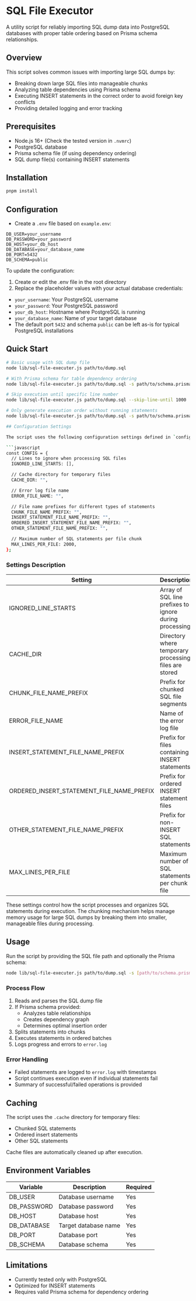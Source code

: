 # SQL File Executor

A utility script for reliably importing SQL dump data into PostgreSQL databases with proper table ordering based on Prisma schema relationships.

## Overview

This script solves common issues with importing large SQL dumps by:
- Breaking down large SQL files into manageable chunks
- Analyzing table dependencies using Prisma schema
- Executing INSERT statements in the correct order to avoid foreign key conflicts
- Providing detailed logging and error tracking

## Prerequisites

- Node.js 16+ (Check the tested version in `.nvmrc`)
- PostgreSQL database
- Prisma schema file (if using dependency ordering)
- SQL dump file(s) containing INSERT statements

## Installation

```sh
pnpm install
```

## Configuration

- Create a `.env` file based on `example.env`:

```env
DB_USER=your_username
DB_PASSWORD=your_password
DB_HOST=your_db_host
DB_DATABASE=your_database_name
DB_PORT=5432
DB_SCHEMA=public
```

To update the configuration:

1. Create or edit the .env file in the root directory
2. Replace the placeholder values with your actual database credentials:
  - `your_username`: Your PostgreSQL username
  - `your_password`: Your PostgreSQL password
  - `your_db_host`: Hostname where PostgreSQL is running
  - `your_database_name`: Name of your target database
  - The default port `5432` and schema `public` can be left as-is for typical PostgreSQL installations

## Quick Start

```bash
# Basic usage with SQL dump file
node lib/sql-file-executer.js path/to/dump.sql

# With Prisma schema for table dependency ordering
node lib/sql-file-executer.js path/to/dump.sql -s path/to/schema.prisma

# Skip execution until specific line number
node lib/sql-file-executer.js path/to/dump.sql --skip-line-until 1000

# Only generate execution order without running statements
node lib/sql-file-executer.js path/to/dump.sql -s path/to/schema.prisma --only-execution-order

## Configuration Settings

The script uses the following configuration settings defined in `config.js`:

```javascript
const CONFIG = {
  // Lines to ignore when processing SQL files
  IGNORED_LINE_STARTS: [],

  // Cache directory for temporary files
  CACHE_DIR: "",

  // Error log file name
  ERROR_FILE_NAME: "",

  // File name prefixes for different types of statements
  CHUNK_FILE_NAME_PREFIX: "",
  INSERT_STATEMENT_FILE_NAME_PREFIX: "",
  ORDERED_INSERT_STATEMENT_FILE_NAME_PREFIX: "",
  OTHER_STATEMENT_FILE_NAME_PREFIX: "",

  // Maximum number of SQL statements per file chunk
  MAX_LINES_PER_FILE: 2000,
};
```

### Settings Description

| Setting | Description |
|---------|-------------|
|IGNORED_LINE_STARTS | Array of SQL line prefixes to ignore during processing |
| CACHE_DIR | Directory where temporary processing files are stored |
| CHUNK_FILE_NAME_PREFIX | Prefix for chunked SQL file segments |
| ERROR_FILE_NAME | Name of the error log file |
| INSERT_STATEMENT_FILE_NAME_PREFIX | Prefix for files containing INSERT statements |
| ORDERED_INSERT_STATEMENT_FILE_NAME_PREFIX | Prefix for ordered INSERT statement files |
| OTHER_STATEMENT_FILE_NAME_PREFIX | Prefix for non-INSERT SQL statements |
| MAX_LINES_PER_FILE | Maximum number of SQL statements per chunk file |

These settings control how the script processes and organizes SQL statements during execution. The chunking mechanism helps manage memory usage for large SQL dumps by breaking them into smaller, manageable files during processing.



## Usage

Run the script by providing the SQL file path and optionally the Prisma schema:

```sh
node lib/sql-file-executer.js path/to/dump.sql -s [path/to/schema.prisma]
```

### Process Flow

1. Reads and parses the SQL dump file
2. If Prisma schema provided:
   - Analyzes table relationships
   - Creates dependency graph
   - Determines optimal insertion order
3. Splits statements into chunks
4. Executes statements in ordered batches
5. Logs progress and errors to `error.log`



### Error Handling

- Failed statements are logged to `error.log` with timestamps
- Script continues execution even if individual statements fail
- Summary of successful/failed operations is provided

## Caching

The script uses the `.cache` directory for temporary files:
- Chunked SQL statements
- Ordered insert statements
- Other SQL statements

Cache files are automatically cleaned up after execution.

## Environment Variables

| Variable | Description | Required |
|----------|-------------|----------|
| DB_USER | Database username | Yes |
| DB_PASSWORD | Database password | Yes |
| DB_HOST | Database host | Yes |
| DB_DATABASE | Target database name | Yes |
| DB_PORT | Database port | Yes |
| DB_SCHEMA | Database schema | Yes |

## Limitations

- Currently tested only with PostgreSQL
- Optimized for INSERT statements
- Requires valid Prisma schema for dependency ordering